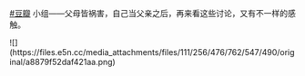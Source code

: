 <p><a href="https://e5n.cc/tags/%E8%B1%86%E7%93%A3" class="mention hashtag" rel="tag">#<span>豆瓣</span></a> 小组——父母皆祸害，自己当父亲之后，再来看这些讨论，又有不一样的感触。</p>
![](https://files.e5n.cc/media_attachments/files/111/256/476/762/547/490/original/a8879f52daf421aa.png)